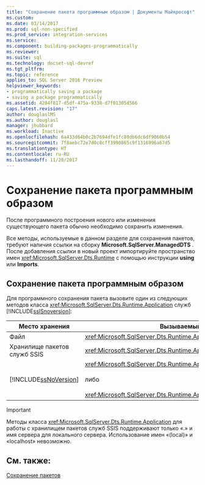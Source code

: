 ```yaml
---
title: "Сохранение пакета программным образом | Документы Майкрософт"
ms.custom: 
ms.date: 03/14/2017
ms.prod: sql-non-specified
ms.prod_service: integration-services
ms.service: 
ms.component: building-packages-programmatically
ms.reviewer: 
ms.suite: sql
ms.technology: docset-sql-devref
ms.tgt_pltfrm: 
ms.topic: reference
applies_to: SQL Server 2016 Preview
helpviewer_keywords:
- programmatically saving a package
- saving a package programmatically
ms.assetid: 4204f817-d5df-475a-9338-d7f01305d566
caps.latest.revision: "17"
author: douglaslMS
ms.author: douglasl
manager: jhubbard
ms.workload: Inactive
ms.openlocfilehash: 6a433d64b0c2b7694dfe1fc89db6dc6df9060b54
ms.sourcegitcommit: 7f8aebc72e7d0c8cff3990865c9f1316996a67d5
ms.translationtype: HT
ms.contentlocale: ru-RU
ms.lasthandoff: 11/20/2017
---
```

# <a name="saving-a-package-programmatically"></a>Сохранение пакета программным образом
  После программного построения нового или изменения существующего пакета обычно необходимо сохранить изменения.  
  
 Все методы, используемые в данном разделе для сохранения пакетов, требуют наличия ссылки на сборку **Microsoft.SqlServer.ManagedDTS** . После добавления ссылки в новый проект импортируйте пространство имен <xref:Microsoft.SqlServer.Dts.Runtime> с помощью инструкции **using** или **Imports**.  
  
## <a name="saving-a-package-programmatically"></a>Сохранение пакета программным образом  
 Для программного сохранения пакета вызовите один из следующих методов класса <xref:Microsoft.SqlServer.Dts.Runtime.Application> служб [!INCLUDE[ssISnoversion](../../includes/ssisnoversion-md.md)]:  
  
|Место хранения|Вызываемый метод|  
|----------------------|--------------------|  
|Файл|<xref:Microsoft.SqlServer.Dts.Runtime.Application.SaveToXml%2A>|  
|Хранилище пакетов служб SSIS|<xref:Microsoft.SqlServer.Dts.Runtime.Application.SaveToDtsServer%2A>|  
|[!INCLUDE[ssNoVersion](../../includes/ssnoversion-md.md)]|<xref:Microsoft.SqlServer.Dts.Runtime.Application.SaveToSqlServer%2A><br /><br /> либо<br /><br /> <xref:Microsoft.SqlServer.Dts.Runtime.Application.SaveToSqlServerAs%2A>|  
  
> [!IMPORTANT]  
>  Методы класса <xref:Microsoft.SqlServer.Dts.Runtime.Application> для работы с хранилищем пакетов служб SSIS поддерживают только «.» и имя сервера для локального сервера. Использование имен «(local)» и «localhost» невозможно.  
  
## <a name="see-also"></a>См. также:  
 [Сохранение пакетов](../../integration-services/save-packages.md)  
  
  
